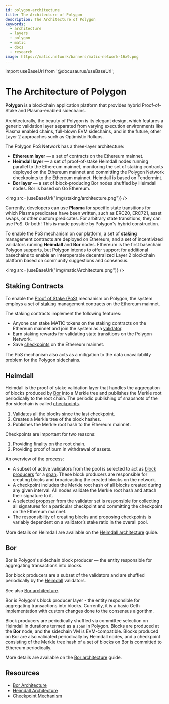 ```yaml
---
id: polygon-architecture
title: The Architecture of Polygon
description: The Architecture of Polygon
keywords:
  - architecture
  - layers
  - polygon
  - matic
  - docs
  - research
image: https://matic.network/banners/matic-network-16x9.png
---
```

import useBaseUrl from '@docusaurus/useBaseUrl';

# **The Architecture of Polygon**

**Polygon** is a blockchain application platform that provides hybrid Proof-of-Stake and Plasma-enabled sidechains.

Architecturally, the beauty of Polygon is its elegant design, which features a generic validation layer separated from varying execution environments like Plasma enabled chains, full-blown EVM sidechains, and in the future, other Layer 2 approaches such as Optimistic Rollups.

The Polygon PoS Network has a three-layer architecture:

* **Ethereum layer** — a set of contracts on the Ethereum mainnet.
* **Heimdall layer** — a set of proof-of-stake Heimdall nodes running parallel to the Ethereum mainnet, monitoring the set of staking contracts deployed on the Ethereum mainnet and committing the Polygon Network checkpoints to the Ethereum mainnet. Heimdall is based on Tendermint.
* **Bor layer** — a set of block-producing Bor nodes shuffled by Heimdall nodes. Bor is based on Go Ethereum.

<img src={useBaseUrl("img/staking/architecture.png")} />

Currently, developers can use **Plasma** for specific state transitions for which Plasma predicates have
been written, such as ERC20, ERC721, asset swaps, or other custom predicates. For arbitrary state transitions,
they can use PoS. Or both! This is made possible by Polygon's hybrid construction.

To enable the PoS mechanism on our platform, a set of **staking** management contracts are deployed on
Ethereum, and a set of incentivized validators running **Heimdall** and **Bor** nodes. Ethereum is
the first basechain Polygon supports, but Polygon intends to offer support for additional basechains to
enable an interoperable decentralized Layer 2 blockchain platform based on community suggestions and consensus.

<img src={useBaseUrl("img/matic/Architecture.png")} />

## **Staking Contracts**

To enable the [Proof of Stake (PoS)](docs/home/polygon-basics/what-is-proof-of-stake) mechanism on Polygon,
the system employs a set of [staking](/docs/maintain/glossary#staking) management contracts on the Ethereum mainnet.

The staking contracts implement the following features:

* Anyone can stake MATIC tokens on the staking contracts on the Ethereum mainnet and join the system as a [validator](/docs/maintain/glossary#validator).
* Earn staking rewards for validating state transitions on the Polygon Network.
* Save [checkpoints](/docs/maintain/glossary#checkpoint-transaction) on the Ethereum mainnet.

The PoS mechanism also acts as a mitigation to the data unavailability problem for the Polygon sidechains.

## **Heimdall**

Heimdall is the proof of stake validation layer that handles the aggregation of blocks produced
by [Bor](/docs/maintain/glossary#bor) into a Merkle tree and publishes the Merkle root periodically to the
root chain. The periodic publishing of snapshots of the Bor sidechain is called [checkpoints](/docs/maintain/glossary#checkpoint-transaction).

1. Validates all the blocks since the last checkpoint.
2. Creates a Merkle tree of the block hashes.
3. Publishes the Merkle root hash to the Ethereum mainnet.

Checkpoints are important for two reasons:

1. Providing finality on the root chain.
2. Providing proof of burn in withdrawal of assets.

An overview of the process:

* A subset of active validators from the pool is selected to act as [block producers](/docs/maintain/glossary#block-producer) for a [span](/docs/maintain/glossary#span). These block producers are responsible for creating blocks and broadcasting the created blocks on the network.
* A checkpoint includes the Merkle root hash of all blocks created during any given interval. All nodes validate the Merkle root hash and attach their signature to it.
* A selected [proposer](/docs/maintain/glossary#proposer) from the validator set is responsible for collecting all signatures for a particular checkpoint and committing the checkpoint on the Ethereum mainnet.
* The responsibility of creating blocks and proposing checkpoints is variably dependent on a validator’s stake ratio in the overall pool.

More details on Heimdall are available on the [Heimdall architecture](/docs/pos/heimdall/overview) guide.

## **Bor**

Bor is Polygon's sidechain block producer — the entity responsible for aggregating transactions into blocks.

Bor block producers are a subset of the validators and are shuffled periodically by the [Heimdall](/docs/maintain/glossary#heimdall) validators.

See also [Bor architecture](/docs/pos/bor/overview).

Bor is Polygon's block producer layer - the entity responsible for aggregating transactions into blocks.  Currently, it is a basic Geth implementation with custom changes done to the consensus algorithm.

Block producers are periodically shuffled via committee selection on Heimdall in durations termed
as a `span` in Polygon. Blocks are produced at the **Bor** node, and the sidechain VM is EVM-compatible.
Blocks produced on Bor are also validated periodically by Heimdall nodes, and a checkpoint consisting of
the Merkle tree hash of a set of blocks on Bor is committed to Ethereum periodically.

More details are available on the [Bor architecture](/docs/pos/bor/overview) guide.

## **Resources**

* [Bor Architecture](https://forum.polygon.technology/t/matic-system-overview-bor/9123)
* [Heimdall Architecture](https://forum.polygon.technology/t/matic-system-overview-heimdall/8323)
* [Checkpoint Mechanism](https://forum.polygon.technology/t/checkpoint-mechanism-on-heimdall/7160)
